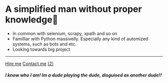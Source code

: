 #  A simplified man without proper knowledge🤡
- In common with selenium, scrapy, xpath and so on
- Familliar with Python massivelly. Especially any kind of automized systems, such as bots and etc.
- Looking towards big project

------------
[Hire me](https://t.me/ractyfree "Hire me")
[Contact me](https://t.me/ractyfree "Contact me") [(2)](https://vk.com/racty "(2)")


##### I know who I am! Im a dude playing the dude, disguised as another dude!!
